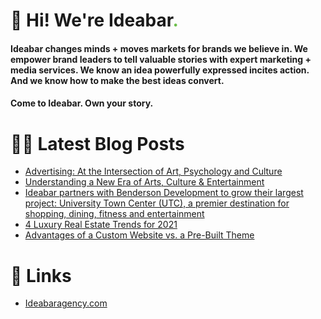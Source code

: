 # 👋 Hi! We're Ideabar<span style="color:#6bbe4a">.</span>

#### Ideabar changes minds + moves markets for brands we believe in. We empower brand leaders to tell valuable stories with expert marketing + media services. We know an idea powerfully expressed incites action. And we know how to make the best ideas convert.
#### Come to Ideabar. Own your story.

# 👩‍💻  Latest Blog Posts
<!-- BLOG-POST-LIST:START -->
- [Advertising: At the Intersection of Art, Psychology and Culture](https://ideabaragency.com/advertising-at-the-intersection-of-art-psychology-and-culture/)
- [Understanding a New Era of Arts, Culture & Entertainment](https://ideabaragency.com/understanding-a-new-era-of-arts-culture-entertainment/)
- [Ideabar partners with Benderson Development to grow their largest project: University Town Center (UTC), a premier destination for shopping, dining, fitness and entertainment](https://ideabaragency.com/benderson-development-announcement/)
- [4 Luxury Real Estate Trends for 2021](https://ideabaragency.com/4-luxury-real-estate-trends-for-2021/)
- [Advantages of a Custom Website vs. a Pre-Built Theme](https://ideabaragency.com/advantages-of-a-custom-website-vs-a-pre-built-theme/)
<!-- BLOG-POST-LIST:END -->

# 🔗  Links
- [Ideabaragency.com](https://ideabaragency.com)
